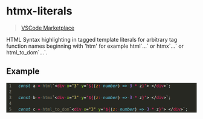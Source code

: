 # htmx-literals
> [VSCode Marketplace](https://marketplace.visualstudio.com/items?itemName=lehwark.htmx-literals)


HTML Syntax highlighting in tagged template literals for arbitrary tag function names beginning with 'htm' for example html\`…\` or htmx\`…\` or html_to_dom\`…\`.

## Example

![Example](example.png)
